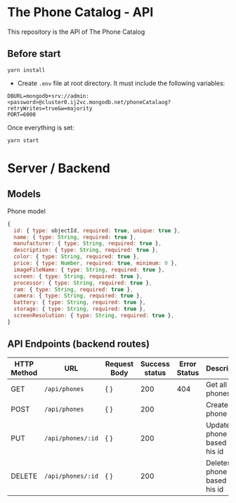 # The Phone Catalog - API

This repository is the API of The Phone Catalog

## Before start

```
yarn install
```

-   Create `.env` file at root directory. It must include the following variables:

```
DBURL=mongodb+srv://admin:<password>@cluster0.ij2vc.mongodb.net/phoneCatalaog?retryWrites=true&w=majority
PORT=6000
```

Once everything is set:

```
yarn start
```

# Server / Backend

## Models

Phone model

```javascript
{
  id: { type: objectId, required: true, unique: true },
  name: { type: String, required: true },
  manufacturer: { type: String, required: true },
  description: { type: String, required: true },
  color: { type: String, required: true },
  price: { type: Number, required: true, minimum: 0 },
  imageFileName: { type: String, required: true },
  screen: { type: String, required: true },
  processor: { type: String, required: true },
  ram: { type: String, required: true },
  camera: { type: String, required: true },
  battery: { type: String, required: true },
  storage: { type: String, required: true },
  screenResolution: { type: String, required: true },
}
```

## API Endpoints (backend routes)

| HTTP Method | URL           | Request Body | Success status | Error Status | Description        |
| ----------- | ------------- | ------------ | -------------- | ------------ | ------------------ |
| GET         | `/api/phones` | { }          | 200            | 404          | Get all the phones |
| POST        | `/api/phones` | { }          | 200            |           | Creates a phone    |
| PUT       |`/api/phones/:id`| { }          | 200            |         | Updates a phone based on his id |
| DELETE    |`/api/phones/:id`| { }          | 200            |          | Deletes a phone based on his id|
